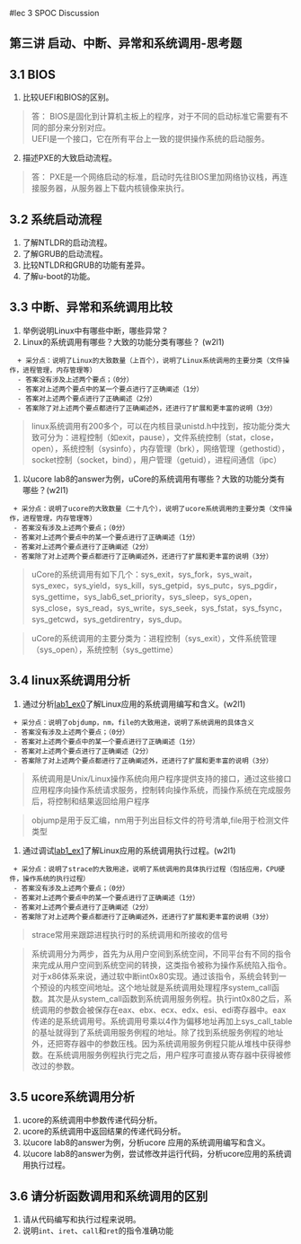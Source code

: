 #lec 3 SPOC Discussion

## 第三讲 启动、中断、异常和系统调用-思考题

## 3.1 BIOS
 1. 比较UEFI和BIOS的区别。

 > 答：
    BIOS是固化到计算机主板上的程序，对于不同的启动标准它需要有不同的部分来分别对应。  
    UEFI是一个接口，它在所有平台上一致的提供操作系统的启动服务。

 2. 描述PXE的大致启动流程。
 
> 答：
   PXE是一个网络启动的标准，启动时先往BIOS里加网络协议栈，再连接服务器，从服务器上下载内核镜像来执行。

## 3.2 系统启动流程
 1. 了解NTLDR的启动流程。
 1. 了解GRUB的启动流程。
 1. 比较NTLDR和GRUB的功能有差异。
 1. 了解u-boot的功能。

## 3.3 中断、异常和系统调用比较
 1. 举例说明Linux中有哪些中断，哪些异常？
 1. Linux的系统调用有哪些？大致的功能分类有哪些？  (w2l1)

```
  + 采分点：说明了Linux的大致数量（上百个），说明了Linux系统调用的主要分类（文件操作，进程管理，内存管理等）
  - 答案没有涉及上述两个要点；（0分）
  - 答案对上述两个要点中的某一个要点进行了正确阐述（1分）
  - 答案对上述两个要点进行了正确阐述（2分）
  - 答案除了对上述两个要点都进行了正确阐述外，还进行了扩展和更丰富的说明（3分）
 ```
 > linux系统调用有200多个，可以在内核目录unistd.h中找到，按功能分类大致可分为：进程控制（如exit，pause），文件系统控制（stat，close，open），系统控制（sysinfo），内存管理（brk），网络管理（gethostid），socket控制（socket，bind），用户管理（getuid），进程间通信（ipc）

 1. 以ucore lab8的answer为例，uCore的系统调用有哪些？大致的功能分类有哪些？(w2l1)
 
 ```
  + 采分点：说明了ucore的大致数量（二十几个），说明了ucore系统调用的主要分类（文件操作，进程管理，内存管理等）
  - 答案没有涉及上述两个要点；（0分）
  - 答案对上述两个要点中的某一个要点进行了正确阐述（1分）
  - 答案对上述两个要点进行了正确阐述（2分）
  - 答案除了对上述两个要点都进行了正确阐述外，还进行了扩展和更丰富的说明（3分）
 ```
 > uCore的系统调用有如下几个：sys_exit，sys_fork，sys_wait，sys_exec，sys_yield，sys_kill，sys_getpid，sys_putc，sys_pgdir，
 sys_gettime，sys_lab6_set_priority，sys_sleep，sys_open，sys_close，sys_read，sys_write，sys_seek，sys_fstat，sys_fsync，sys_getcwd，sys_getdirentry，sys_dup。
 
 > uCore的系统调用的主要分类为：进程控制（sys_exit），文件系统管理（sys_open），系统控制（sys_gettime）
 
## 3.4 linux系统调用分析
 1. 通过分析[lab1_ex0](https://github.com/chyyuu/ucore_lab/blob/master/related_info/lab1/lab1-ex0.md)了解Linux应用的系统调用编写和含义。(w2l1)
 

 ```
  + 采分点：说明了objdump，nm，file的大致用途，说明了系统调用的具体含义
  - 答案没有涉及上述两个要点；（0分）
  - 答案对上述两个要点中的某一个要点进行了正确阐述（1分）
  - 答案对上述两个要点进行了正确阐述（2分）
  - 答案除了对上述两个要点都进行了正确阐述外，还进行了扩展和更丰富的说明（3分）
 ```
 > 系统调用是Unix/Linux操作系统向用户程序提供支持的接口，通过这些接口应用程序向操作系统请求服务，控制转向操作系统，而操作系统在完成服务后，将控制和结果返回给用户程序
 
 > objump是用于反汇编，nm用于列出目标文件的符号清单,file用于检测文件类型
 
 1. 通过调试[lab1_ex1](https://github.com/chyyuu/ucore_lab/blob/master/related_info/lab1/lab1-ex1.md)了解Linux应用的系统调用执行过程。(w2l1)
 

 ```
  + 采分点：说明了strace的大致用途，说明了系统调用的具体执行过程（包括应用，CPU硬件，操作系统的执行过程）
  - 答案没有涉及上述两个要点；（0分）
  - 答案对上述两个要点中的某一个要点进行了正确阐述（1分）
  - 答案对上述两个要点进行了正确阐述（2分）
  - 答案除了对上述两个要点都进行了正确阐述外，还进行了扩展和更丰富的说明（3分）
 ```
 > strace常用来跟踪进程执行时的系统调用和所接收的信号
 
 > 系统调用分为两步，首先为从用户空间到系统空间，不同平台有不同的指令来完成从用户空间到系统空间的转换，这类指令被称为操作系统陷入指令。对于x86体系来说，通过软中断int0x80实现。通过该指令，系统会转到一个预设的内核空间地址。这个地址就是系统调用处理程序system_call函数。其次是从system_call函数到系统调用服务例程。执行int0x80之后，系统调用的参数会被保存在eax、ebx、ecx、edx、esi、edi寄存器中。eax传递的是系统调用号。系统调用号乘以4作为偏移地址再加上sys_call_table的基址就得到了系统调用服务例程的地址。除了找到系统服务例程的地址外，还把寄存器中的参数压栈。因为系统调用服务例程只能从堆栈中获得参数。在系统调用服务例程执行完之后，用户程序可直接从寄存器中获得被修改过的参数。
 
## 3.5 ucore系统调用分析
 1. ucore的系统调用中参数传递代码分析。
 1. ucore的系统调用中返回结果的传递代码分析。
 1. 以ucore lab8的answer为例，分析ucore 应用的系统调用编写和含义。
 1. 以ucore lab8的answer为例，尝试修改并运行代码，分析ucore应用的系统调用执行过程。
 
## 3.6 请分析函数调用和系统调用的区别
 1. 请从代码编写和执行过程来说明。
   1. 说明`int`、`iret`、`call`和`ret`的指令准确功能
 

